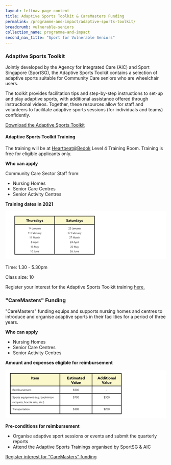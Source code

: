 ```yaml
---
layout: leftnav-page-content
title: Adaptive Sports Toolkit & CareMasters Funding
permalink: /programme-and-impact/adaptive-sports-toolkit/
breadcrumb: vulnerable-seniors
collection_name: programme-and-impact
second_nav_title: "Sport for Vulnerable Seniors"
---
```


### Adaptive Sports Toolkit

Jointly developed by the Agency for Integrated Care (AIC) and Sport Singapore (SportSG), the Adaptive Sports Toolkit contains a selection of adaptive sports suitable for Community Care seniors who are wheelchair users.  

The toolkit provides facilitation tips and step-by-step instructions to set-up and play adaptive sports, with additional assistance offered through instructional videos.  Together, these resources allow for staff and volunteers to facilitate adaptive sports sessions (for individuals and teams) confidently.

[Download the Adaptive Sports Toolkit](https://www.aic.sg/care-services/Documents/Wellness/Adaptive%20Sport/Adaptive%20Sports%20Toolkit.pdf)

#### Adaptive Sports Toolkit Training

The training will be at [Heartbeat@Bedok](https://www.myactivesg.com/facilities/heartbeat-bedok-activesg-sports-centre) Level 4 Training Room.  Training is free for eligible applicants only. 

__Who can apply__

Community Care Sector Staff from:
* Nursing Homes
* Senior Care Centres
* Senior Activity Centres

__Training dates in 2021__

![Training Dates](/images/Dates_Table_v2.jpg)

Time:  1.30 - 5.30pm

Class size: 10

Register your interest for the Adaptive Sports Toolkit training [here.](https://share.hsforms.com/1GwuVMpR3TfGpNJGoiFWfXA3p5mz)


### "CareMasters" Funding

"CareMasters" funding equips and supports nursing homes and centres to introduce and organise adaptive sports in their facilities for a period of three years.

__Who can apply__

* Nursing Homes
* Senior Care Centres
* Senior Activity Centres

__Amount and expenses eligible for reimbursement__

![Reimbursement Table](/images/Reimbursement_Table_v2.jpg)

__Pre-conditions for reimbursement__

* Organise adaptive sport sessions or events and submit the quarterly reports
* Attend the Adaptive Sports Trainings organised by SportSG & AIC

[Register interest for "CareMasters" funding](https://share.hsforms.com/1dKwqsElLQ0G42FHdRjtQVQ3p5mz)

